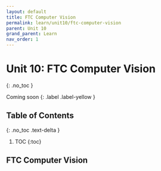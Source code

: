 ```yaml
---
layout: default
title: FTC Computer Vision
permalink: learn/unit10/ftc-computer-vision
parent: Unit 10
grand_parent: Learn
nav_order: 1
---
```


<!-- prettier-ignore-start -->
# Unit 10: FTC Computer Vision
{: .no_toc }

Coming soon
{: .label .label-yellow }

## Table of Contents
{: .no_toc .text-delta }

1. TOC
{:toc}
<!-- prettier-ignore-end -->

## FTC Computer Vision
